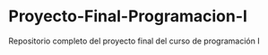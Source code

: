# Proyecto-Final-Programacion-I
Repositorio completo del proyecto final del curso de programación I
